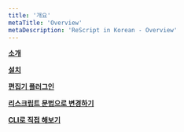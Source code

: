 ```yaml
---
title: '개요'
metaTitle: 'Overview'
metaDescription: 'ReScript in Korean - Overview'
---
```


**[소개](/Overview/01-Introduction)**

**[설치](/Overview/02-Installation)**

**[편집기 플러그인](/Overview/03-EditorPlugins)**

**[리스크립트 문법으로 변경하기](/Overview/04-Migrate-to-ReScript-Syntax)**

**[CLI로 직접 해보기](/Overview/05-Try)**
